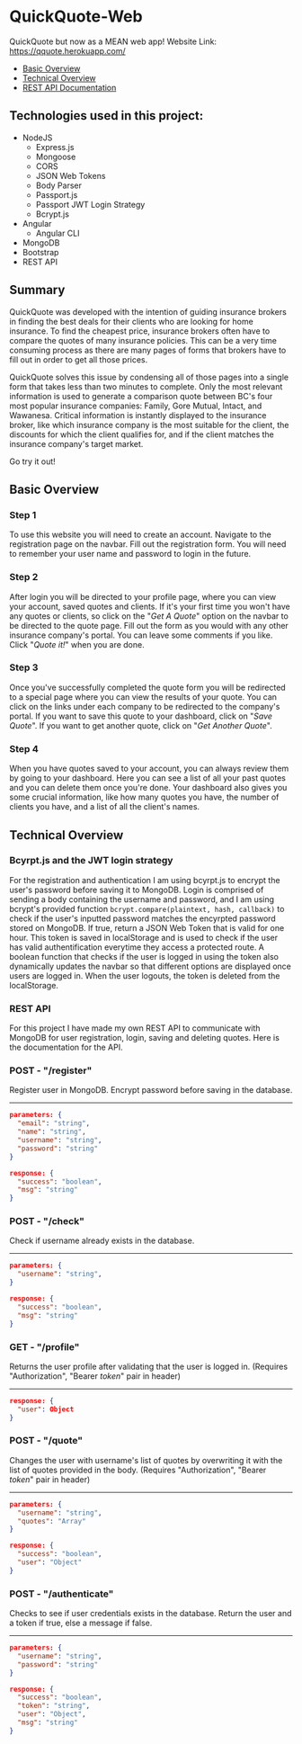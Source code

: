 # QuickQuote-Web

QuickQuote but now as a MEAN web app! Website Link: https://qquote.herokuapp.com/

* [Basic Overview](https://github.com/Novacer/QuickQuote-Web/blob/master/README.md#basic-overview)
* [Technical Overview](https://github.com/Novacer/QuickQuote-Web/blob/master/README.md#technical-overview)
* [REST API Documentation](https://github.com/Novacer/QuickQuote-Web/blob/master/README.md#rest-api)

## Technologies used in this project:
* NodeJS
  * Express.js
  * Mongoose
  * CORS
  * JSON Web Tokens
  * Body Parser
  * Passport.js
  * Passport JWT Login Strategy
  * Bcrypt.js
* Angular
  * Angular CLI
* MongoDB
* Bootstrap
* REST API

## Summary

QuickQuote was developed with the intention of guiding insurance brokers in finding the best deals for their clients who are looking for home insurance. To find the cheapest price, insurance brokers often have to compare the quotes of many insurance policies. This can be a very time consuming process as there are many pages of forms that brokers have to fill out in order to get all those prices.

QuickQuote solves this issue by condensing all of those pages into a single form that takes less than two minutes to complete. Only the most relevant information is used to generate a comparison quote between BC's four most popular insurance companies: Family, Gore Mutual, Intact, and Wawanesa. Critical information is instantly displayed to the insurance broker, like which insurance company is the most suitable for the client, the discounts for which the client qualifies for, and if the client matches the insurance company's target market.

Go try it out!



## Basic Overview

### Step 1
To use this website you will need to create an account. Navigate to the registration page on the navbar. Fill out the registration form. You will need to remember your user name and password to login in the future.

### Step 2
After login you will be directed to your profile page, where you can view your account, saved quotes and clients. If it's your first time you won't have any quotes or clients, so click on the "*Get A Quote*" option on the navbar to be directed to the quote page. Fill out the form as you would with any other insurance company's portal. You can leave some comments if you like. Click "*Quote it!*" when you are done. 

### Step 3
Once you've successfully completed the quote form you will be redirected to a special page where you can view the results of your quote. You can click on the links under each company to be redirected to the company's portal. If you want to save this quote to your dashboard, click on "*Save Quote*". If you want to get another quote, click on "*Get Another Quote*".

### Step 4
When you have quotes saved to your account, you can always review them by going to your dashboard. Here you can see a list of all your past quotes and you can delete them once you're done. Your dashboard also gives you some crucial information, like how many quotes you have, the number of clients you have, and a list of all the client's names. 



## Technical Overview

### Bcyrpt.js and the JWT login strategy
For the registration and authentication I am using bcyrpt.js to encrypt the user's password before saving it to MongoDB. Login is comprised of sending a body containing the username and password, and I am using bcrypt's provided function `bcrypt.compare(plaintext, hash, callback)` to check if the user's inputted password matches the encyrpted password stored on MongoDB. If true, return a JSON Web Token that is valid for one hour. This token is saved in localStorage and is used to check if the user has valid authentification everytime they access a protected route. A boolean function that checks if the user is logged in using the token also dynamically updates the navbar so that different options are displayed once users are logged in. When the user logouts, the token is deleted from the localStorage.

### REST API
For this project I have made my own REST API to communicate with MongoDB for user registration, login, saving and deleting quotes.
Here is the documentation for the API.


### POST - "/register"
Register user in MongoDB. Encrypt password before saving in the database.

--------
```JSON
parameters: {
  "email": "string",
  "name": "string",
  "username": "string",
  "password": "string"
}

response: {
  "success": "boolean",
  "msg": "string"
}
```

### POST - "/check"
Check if username already exists in the database.

--------
```JSON
parameters: {
  "username": "string",
}

response: {
  "success": "boolean",
  "msg": "string"
}
```

### GET - "/profile"
Returns the user profile after validating that the user is logged in.
(Requires "Authorization", "Bearer *token*" pair in header)

--------
```JSON
response: {
  "user": Object
}
```

### POST - "/quote"
Changes the user with username's list of quotes by overwriting it with the list of quotes provided in the body.
(Requires "Authorization", "Bearer *token*" pair in header)

--------
```JSON
parameters: {
  "username": "string",
  "quotes": "Array"
}

response: {
  "success": "boolean",
  "user": "Object"
}
```

### POST - "/authenticate"
Checks to see if user credentials exists in the database. Return the user and a token if true, else a message if false.

--------
```JSON
parameters: {
  "username": "string",
  "password": "string"
}

response: {
  "success": "boolean",
  "token": "string",
  "user": "Object",
  "msg": "string"
}
```
